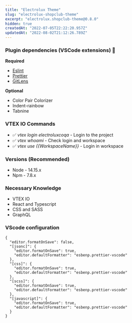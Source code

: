 ```yaml
---
title: "Electrolux Theme"
slug: "electrolux-shopclub-theme"
excerpt: "electrolux.shopclub-theme@0.8.0"
hidden: true
createdAt: "2022-07-05T22:22:20.957Z"
updatedAt: "2022-08-02T21:12:26.789Z"
---
```

### Plugin dependencies (VSCode extensions) 🚀

**Required**

- [Eslint](https://marketplace.visualstudio.com/items?itemName=dbaeumer.vscode-eslint)
- [Prettier](https://marketplace.visualstudio.com/items?itemName=esbenp.prettier-vscode)
- [GitLens](https://marketplace.visualstudio.com/items?itemName=eamodio.gitlens)

**Optional**

- Color Pair Colorizer
- Indent-rainbow
- Tabnine

### VTEX IO Commands

- ✅ _vtex login electroluxcoqa_ - Login to the project
- ✅ _vtex whoami_ - Check login and workspace
- ✅ _vtex use {{WorkspaceName}}_ - Login in workspace

### Versions (Recommended)

- Node - 14.15.x
- Npm - 7.8.x

### Necessary Knowledge

- VTEX IO
- React and Typescript
- CSS and SASS
- GraphQL

### VScode configuration

```
{
  "editor.formatOnSave": false,
  "[jsonc]": {
    "editor.formatOnSave": true,
    "editor.defaultFormatter": "esbenp.prettier-vscode"
  },
  "[css]": {
    "editor.formatOnSave": true,
    "editor.defaultFormatter": "esbenp.prettier-vscode"
  },
  "[scss]": {
    "editor.formatOnSave": true,
    "editor.defaultFormatter": "esbenp.prettier-vscode"
  },
  "[javascript]": {
    "editor.formatOnSave": true,
    "editor.defaultFormatter": "esbenp.prettier-vscode"
  }
}
```